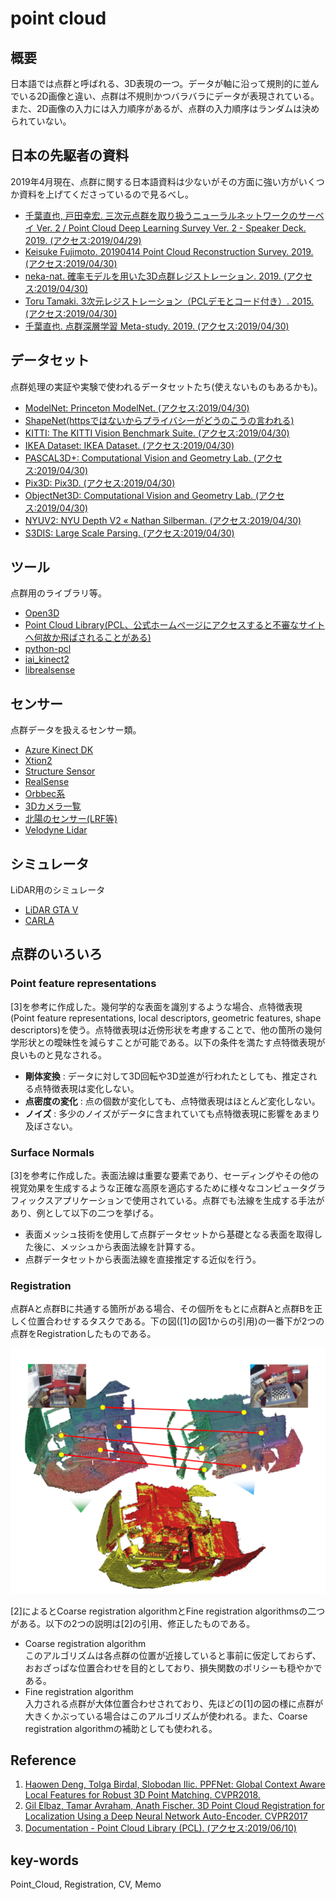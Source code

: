 # point cloud
## 概要
日本語では点群と呼ばれる、3D表現の一つ。データが軸に沿って規則的に並んでいる2D画像と違い、点群は不規則かつバラバラにデータが表現されている。また、2D画像の入力には入力順序があるが、点群の入力順序はランダムは決められていない。

## 日本の先駆者の資料
2019年4月現在、点群に関する日本語資料は少ないがその方面に強い方がいくつか資料を上げてくださっているので見るべし。

- [千葉直也, 戸田幸宏. 三次元点群を取り扱うニューラルネットワークのサーベイ Ver. 2 / Point Cloud Deep Learning Survey Ver. 2 - Speaker Deck. 2019. (アクセス:2019/04/29)](https://speakerdeck.com/nnchiba/point-cloud-deep-learning-survey-ver-2)
- [Keisuke Fujimoto. 20190414 Point Cloud Reconstruction Survey. 2019. (アクセス:2019/04/30)](https://www.slideshare.net/FujimotoKeisuke/20190414-point-cloud-reconstruction-survey-140757963)
- [neka-nat. 確率モデルを用いた3D点群レジストレーション. 2019. (アクセス:2019/04/30)](https://docs.google.com/presentation/d/1zlVC7TNLcui29h1VyZxMk2rFXTA_1KlCfefoq6eeYsU/edit#slide=id.p)
- [Toru Tamaki. 3次元レジストレーション（PCLデモとコード付き）. 2015. (アクセス:2019/04/30)](https://www.slideshare.net/ttamaki/3pcl)
- [千葉直也. 点群深層学習 Meta-study. 2019. (アクセス:2019/04/30)](https://www.slideshare.net/naoyachiba18/metastudy)

## データセット
点群処理の実証や実験で使われるデータセットたち(使えないものもあるかも)。

- [ModelNet: Princeton ModelNet. (アクセス:2019/04/30)](http://modelnet.cs.princeton.edu/)
- [ShapeNet(httpsではないからプライバシーがどうのこうの言われる)](https://www.shapenet.org/)
- [KITTI: The KITTI Vision Benchmark Suite. (アクセス:2019/04/30)](http://www.cvlibs.net/datasets/kitti/)
- [IKEA Dataset: IKEA Dataset. (アクセス:2019/04/30)](http://ikea.csail.mit.edu/)
- [PASCAL3D+: Computational Vision and Geometry Lab. (アクセス:2019/04/30)](http://cvgl.stanford.edu/projects/pascal3d.html)
- [Pix3D: Pix3D. (アクセス:2019/04/30)](http://pix3d.csail.mit.edu/)
- [ObjectNet3D: Computational Vision and Geometry Lab. (アクセス:2019/04/30)](http://cvgl.stanford.edu/projects/objectnet3d/)
- [NYUV2: NYU Depth V2 « Nathan Silberman. (アクセス:2019/04/30)](https://cs.nyu.edu/~silberman/datasets/nyu_depth_v2.html)
- [S3DIS: Large Scale Parsing. (アクセス:2019/04/30)](http://buildingparser.stanford.edu/dataset.html)

## ツール
点群用のライブラリ等。

- [Open3D](http://www.open3d.org/)
- [Point Cloud Library(PCL、公式ホームページにアクセスすると不審なサイトへ何故か飛ばされることがある)](http://www.pointclouds.org/)
- [python-pcl](https://github.com/strawlab/python-pcl)
- [iai_kinect2](https://github.com/code-iai/iai_kinect2)
- [librealsense](https://github.com/IntelRealSense/librealsense)

## センサー
点群データを扱えるセンサー類。

- [Azure Kinect DK](https://azure.microsoft.com/ja-jp/services/kinect-dk/)
- [Xtion2](https://www.asus.com/jp/3D-Sensor/Xtion-2/)
- [Structure Sensor](https://structure.io/)
- [RealSense](https://www.intel.co.jp/content/www/jp/ja/architecture-and-technology/realsense-overview.html)
- [Orbbec系](https://orbbec3d.com/)
- [3Dカメラ一覧](https://www.unipos.net/find/find_input.php?ffind=1&find_key=3D%E3%82%AB%E3%83%A1%E3%83%A9%20%E5%8F%96%E6%89%B1%E4%B8%80%E8%A6%A7&product_category=-1)
- [北陽のセンサー(LRF等)](https://www.hokuyo-aut.co.jp/)
- [Velodyne Lidar](https://velodynelidar.com/)

## シミュレータ
LiDAR用のシミュレータ

- [LiDAR GTA V](https://github.com/UsmanJafri/LiDAR-GTA-V)
- [CARLA](http://carla.org/)


## 点群のいろいろ
### Point feature representations
[3]を参考に作成した。幾何学的な表面を識別するような場合、点特徴表現(Point feature representations, local descriptors, geometric features, shape descriptors)を使う。点特徴表現は近傍形状を考慮することで、他の箇所の幾何学形状との曖昧性を減らすことが可能である。以下の条件を満たす点特徴表現が良いものと見なされる。

- **剛体変換** : データに対して3D回転や3D並進が行われたとしても、推定される点特徴表現は変化しない。
- **点密度の変化** : 点の個数が変化しても、点特徴表現はほとんど変化しない。
- **ノイズ** : 多少のノイズがデータに含まれていても点特徴表現に影響をあまり及ぼさない。

### Surface Normals
[3]を参考に作成した。表面法線は重要な要素であり、セーディングやその他の視覚効果を生成するような正確な高原を適応するために様々なコンピュータグラフィックスアプリケーションで使用されている。点群でも法線を生成する手法があり、例として以下の二つを挙げる。

- 表面メッシュ技術を使用して点群データセットから基礎となる表面を取得した後に、メッシュから表面法線を計算する。
- 点群データセットから表面法線を直接推定する近似を行う。

### Registration
点群Aと点群Bに共通する箇所がある場合、その個所をもとに点群Aと点群Bを正しく位置合わせするタスクである。下の図([1]の図1からの引用)の一番下が2つの点群をRegistrationしたものである。

![椅子の点群](img/point_cloud/ppfnet-fig1.png)

[2]によるとCoarse registration algorithmとFine registration algorithmsの二つがある。以下の2つの説明は[2]の引用、修正したものである。
- Coarse registration algorithm  
  このアルゴリズムは各点群の位置が近接していると事前に仮定しておらず、おおざっぱな位置合わせを目的としており、損失関数のポリシーも穏やかである。
- Fine registration algorithm  
  入力される点群が大体位置合わせされており、先ほどの[1]の図の様に点群が大きくかぶっている場合はこのアルゴリズムが使われる。また、Coarse registration algorithmの補助としても使われる。

## Reference
1. [Haowen Deng, Tolga Birdal, Slobodan Ilic. PPFNet: Global Context Aware Local Features for Robust 3D Point Matching. CVPR2018.](https://arxiv.org/abs/1802.02669)
2. [Gil Elbaz, Tamar Avraham, Anath Fischer. 3D Point Cloud Registration for Localization Using a Deep Neural Network Auto-Encoder. CVPR2017](http://openaccess.thecvf.com/content_cvpr_2017/papers/Elbaz_3D_Point_Cloud_CVPR_2017_paper.pdf)
3. [Documentation - Point Cloud Library (PCL). (アクセス:2019/06/10)](http://www.pointclouds.org/documentation/tutorials/index.php)

## key-words
Point_Cloud, Registration, CV, Memo